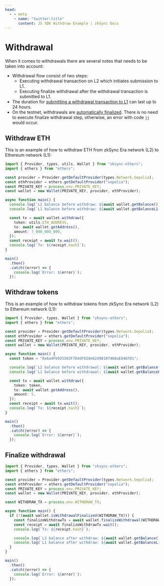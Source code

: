 ```yaml
---
head:
  - - meta
    - name: "twitter:title"
      content: JS SDK Withdraw Example | zkSync Docs
---
```


# Withdrawal

When it comes to withdrawals there are several notes that needs to be taken into account:

- Withdrawal flow consist of two steps:
  - Executing withdrawal transaction on L2 which initiates submission to L1.
  - Executing finalize withdrawal after the withdrawal transaction is submitted to L1.
- The duration for [submitting a withdrawal transaction to L1](../../../../support/withdrawal-delay.md) can last up to 24 hours.
- On the testnet, withdrawals are [automatically finalized](../../../../technical-reference/concepts/bridging-asset.md#withdrawals-to-l1).
  There is no need to execute finalize withdrawal step, otherwise, an error with code `jj` would occur.

## Withdraw ETH

This is an example of how to withdraw ETH from zkSync Era network (L2) to Ethereum network (L1):

```ts
import { Provider, types, utils, Wallet } from "zksync-ethers";
import { ethers } from "ethers";

const provider = Provider.getDefaultProvider(types.Network.Sepolia);
const ethProvider = ethers.getDefaultProvider("sepolia");
const PRIVATE_KEY = process.env.PRIVATE_KEY;
const wallet = new Wallet(PRIVATE_KEY, provider, ethProvider);

async function main() {
  console.log(`L2 balance before withdraw: ${await wallet.getBalance()}`);
  console.log(`L1 balance before withdraw: ${await wallet.getBalanceL1()}`);

  const tx = await wallet.withdraw({
    token: utils.ETH_ADDRESS,
    to: await wallet.getAddress(),
    amount: 7_000_000_000,
  });
  const receipt = await tx.wait();
  console.log(`Tx: ${receipt.hash}`);
}

main()
  .then()
  .catch((error) => {
    console.log(`Error: ${error}`);
  });
```

## Withdraw tokens

This is an example of how to withdraw tokens from zkSync Era network (L2) to Ethereum network (L1):

```ts
import { Provider, types, Wallet } from "zksync-ethers";
import { ethers } from "ethers";

const provider = Provider.getDefaultProvider(types.Network.Sepolia);
const ethProvider = ethers.getDefaultProvider("sepolia");
const PRIVATE_KEY = process.env.PRIVATE_KEY;
const wallet = new Wallet(PRIVATE_KEY, provider, ethProvider);

async function main() {
  const token = "0x6a4Fb925583F7D4dF82de62d98107468aE846FD1";

  console.log(`L2 balance before withdrawal: ${await wallet.getBalance()}`);
  console.log(`L1 balance before withdrawal: ${await wallet.getBalanceL1()}`);

  const tx = await wallet.withdraw({
    token: token,
    to: await wallet.getAddress(),
    amount: 5,
  });
  const receipt = await tx.wait();
  console.log(`Tx: ${receipt.hash}`);
}

main()
  .then()
  .catch((error) => {
    console.log(`Error: ${error}`);
  });
```

## Finalize withdrawal

```ts
import { Provider, types, Wallet } from "zksync-ethers";
import { ethers } from "ethers";

const provider = Provider.getDefaultProvider(types.Network.Sepolia);
const ethProvider = ethers.getDefaultProvider("sepolia");
const PRIVATE_KEY = process.env.PRIVATE_KEY;
const wallet = new Wallet(PRIVATE_KEY, provider, ethProvider);

const WITHDRAW_TX = process.env.WITHDRAW_TX;

async function main() {
  if (!(await wallet.isWithdrawalFinalized(WITHDRAW_TX))) {
    const finalizeWithdrawTx = await wallet.finalizeWithdrawal(WITHDRAW_TX);
    const receipt = await finalizeWithdrawTx.wait();
    console.log(`Tx: ${receipt.hash}`);

    console.log(`L2 balance after withdraw: ${await wallet.getBalance()}`);
    console.log(`L1 balance after withdraw: ${await wallet.getBalanceL1()}`);
  }
}

main()
  .then()
  .catch((error) => {
    console.log(`Error: ${error}`);
  });
```
